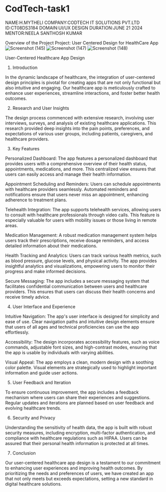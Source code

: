 # CodTech-task1
NAME:H.MYTHELI
COMPANY:CODTECH IT SOLUTIONS PVT.LTD
ID:CT08DS3184
DOMAIN:UI/UX DESIGN
DURATION:JUNE 21 2024
MENTOR:NEELA SANTHOSH KUMAR

Overview of the Project
Project: User Centered Design for HealthCare App
![Screenshot (145)](https://github.com/user-attachments/assets/67c63fb4-ed93-479a-90e8-f3481dae5bef)
![Screenshot (147)](https://github.com/user-attachments/assets/802be8f6-693f-4ac6-86c4-33ca6a903d8b)
![Screenshot (148)](https://github.com/user-attachments/assets/98ac48cb-2b7e-4ea8-8bdf-adfda81fb0b0)

User-Centered Healthcare App Design

1. Introduction

In the dynamic landscape of healthcare, the integration of user-centered design principles is pivotal for creating apps that are not only functional but also intuitive and engaging. Our healthcare app is meticulously crafted to enhance user experiences, streamline interactions, and foster better health outcomes.

2. Research and User Insights

The design process commenced with extensive research, involving user interviews, surveys, and analysis of existing healthcare applications. This research provided deep insights into the pain points, preferences, and expectations of various user groups, including patients, caregivers, and healthcare providers.

3. Key Features

Personalized Dashboard: The app features a personalized dashboard that provides users with a comprehensive overview of their health status, appointments, medications, and more. This centralized view ensures that users can easily access and manage their health information.

Appointment Scheduling and Reminders: Users can schedule appointments with healthcare providers seamlessly. Automated reminders and notifications ensure that users never miss an appointment, enhancing adherence to treatment plans.

Telehealth Integration: The app supports telehealth services, allowing users to consult with healthcare professionals through video calls. This feature is especially valuable for users with mobility issues or those living in remote areas.

Medication Management: A robust medication management system helps users track their prescriptions, receive dosage reminders, and access detailed information about their medications.

Health Tracking and Analytics: Users can track various health metrics, such as blood pressure, glucose levels, and physical activity. The app provides insightful analytics and visualizations, empowering users to monitor their progress and make informed decisions.

Secure Messaging: The app includes a secure messaging system that facilitates confidential communication between users and healthcare providers. This ensures that users can discuss their health concerns and receive timely advice.

4. User Interface and Experience

Intuitive Navigation: The app's user interface is designed for simplicity and ease of use. Clear navigation paths and intuitive design elements ensure that users of all ages and technical proficiencies can use the app effortlessly.

Accessibility: The design incorporates accessibility features, such as voice commands, adjustable font sizes, and high-contrast modes, ensuring that the app is usable by individuals with varying abilities.

Visual Appeal: The app employs a clean, modern design with a soothing color palette. Visual elements are strategically used to highlight important information and guide user actions.

5. User Feedback and Iteration

To ensure continuous improvement, the app includes a feedback mechanism where users can share their experiences and suggestions. Regular updates and iterations are planned based on user feedback and evolving healthcare trends.

6. Security and Privacy

Understanding the sensitivity of health data, the app is built with robust security measures, including encryption, multi-factor authentication, and compliance with healthcare regulations such as HIPAA. Users can be assured that their personal health information is protected at all times.

7. Conclusion

Our user-centered healthcare app design is a testament to our commitment to enhancing user experiences and improving health outcomes. By prioritizing the needs and preferences of users, we have created an app that not only meets but exceeds expectations, setting a new standard in digital healthcare solutions.


